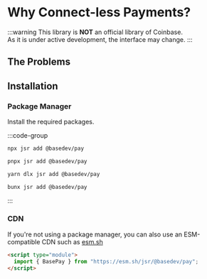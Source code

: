 # Why Connect-less Payments?

:::warning
This library is **NOT** an official library of Coinbase.  
As it is under active development, the interface may change.
:::

## The Problems

## Installation

### Package Manager

Install the required packages.

:::code-group

```sh [npm]
npx jsr add @basedev/pay
```

```sh [pnpm]
pnpx jsr add @basedev/pay
```

```sh [yarn]
yarn dlx jsr add @basedev/pay
```

```sh [bun]
bunx jsr add @basedev/pay
```

:::

### CDN

If you're not using a package manager, you can also use an ESM-compatible CDN such as [esm.sh](https://esm.sh)

```html
<script type="module">
  import { BasePay } from "https://esm.sh/jsr/@basedev/pay";
</script>
```
